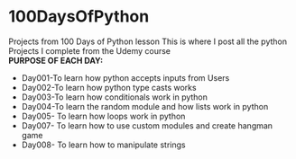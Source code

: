# 100DaysOfPython
Projects from 100 Days of Python lesson
This is where I post all the python Projects I complete from the Udemy course<br/>
**PURPOSE OF EACH DAY:**
- Day001-To learn how python accepts inputs from Users
- Day002-To learn how python type casts works
- Day003-To learn how conditionals work in python
- Day004-To learn the random module and how lists work in python
- Day005- To learn how loops work in python
- Day007- To learn how to use custom modules and create hangman game
- Day008- To learn how to manipulate strings

